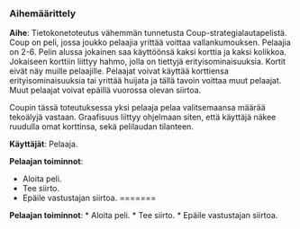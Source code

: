 ### Aihemäärittely
**Aihe**: Tietokonetoteutus vähemmän tunnetusta Coup-strategialautapelistä.
Coup on peli, jossa joukko pelaajia yrittää voittaa vallankumouksen.
Pelaajia on 2-6. Pelin alussa jokainen saa käyttöönsä kaksi korttia ja kaksi kolikkoa.
Jokaiseen korttiin liittyy hahmo, jolla on tiettyjä erityisominaisuuksia. Kortit eivät näy muille pelaajille.
Pelaajat voivat käyttää korttiensa erityisominaisuuksia tai yrittää huijata ja tällä tavoin voittaa muut pelaajat. Muut pelaajat voivat epäillä vuorossa olevan siirtoa.

Coupin tässä toteutuksessa yksi pelaaja pelaa valitsemaansa määrää tekoälyjä vastaan.
Graafisuus liittyy ohjelmaan siten, että käyttäjä näkee ruudulla omat korttinsa, sekä pelilaudan tilanteen.

**Käyttäjät**: Pelaaja.

**Pelaajan toiminnot**: 
* Aloita peli.
* Tee siirto.
* Epäile vastustajan siirtoa.
=======

**Pelaajan toiminnot**: * Aloita peli.
			* Tee siirto.
			* Epäile vastustajan siirtoa.

